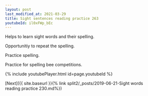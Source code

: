 ```yaml
---
layout: post
last_modified_at: 2021-03-29
title: Sight sentences reading practice 263
youtubeId: il0xFWp_bEc
---
```

 
 
Helps to learn sight words and their spelling.

Opportunitiy to repeat the spelling. 

Practice spelling. 
 
Practice for spelling bee competitions. 
 
{% include youtubePlayer.html id=page.youtubeId %}
 
 

[Next]({{ site.baseurl }}{% link  split2/_posts/2019-06-21-Sight words reading practice 230.md%})
 
